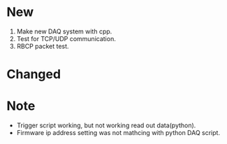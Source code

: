 # New

1. Make new DAQ system with cpp.
2. Test for TCP/UDP communication.
3. RBCP packet test.

# Changed

# Note

- Trigger script working, but not working read out data(python).
- Firmware ip address setting was not mathcing with python DAQ script.
